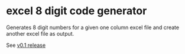 # excel 8 digit code generator
Generates 8 digit numbers for a given one column excel file and create another excel file as output.

See [v0.1 release](https://github.com/eranik/excel_code_generator/releases/tag/v0.1)
